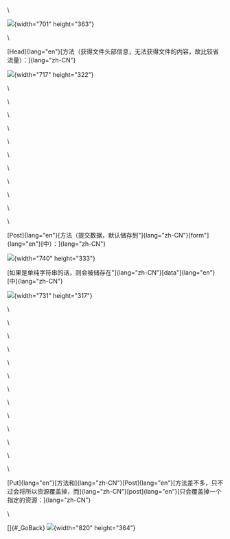 \

![](HTTP%E5%8D%8F%E8%AE%AE%E5%92%8CRequests%E5%BA%93%E7%9A%84%E6%96%B9%E6%B3%95%E7%9A%84%E4%B8%80%E8%87%B4%E6%80%A7_html_4900db4986614259.png){width="701"
height="363"}

\

[Head]{lang="en"}[方法（获得文件头部信息，无法获得文件的内容，故比较省流量）：]{lang="zh-CN"}

![](HTTP%E5%8D%8F%E8%AE%AE%E5%92%8CRequests%E5%BA%93%E7%9A%84%E6%96%B9%E6%B3%95%E7%9A%84%E4%B8%80%E8%87%B4%E6%80%A7_html_bea116a2d4c7bffa.png){width="717"
height="322"}

\

\

\

\

\

\

\

\

\

\

\

[Post]{lang="en"}[方法（提交数据，默认储存到"]{lang="zh-CN"}[form"]{lang="en"}[中）：]{lang="zh-CN"}

![](HTTP%E5%8D%8F%E8%AE%AE%E5%92%8CRequests%E5%BA%93%E7%9A%84%E6%96%B9%E6%B3%95%E7%9A%84%E4%B8%80%E8%87%B4%E6%80%A7_html_2fca9cb555213c62.png){width="740"
height="333"}

[如果是单纯字符串的话，则会被储存在"]{lang="zh-CN"}[data"]{lang="en"}[中]{lang="zh-CN"}

![](HTTP%E5%8D%8F%E8%AE%AE%E5%92%8CRequests%E5%BA%93%E7%9A%84%E6%96%B9%E6%B3%95%E7%9A%84%E4%B8%80%E8%87%B4%E6%80%A7_html_33f6a4514cc96a8c.png){width="731"
height="317"}

\

\

\

\

\

\

\

\

\

\

\

\

\

[Put]{lang="en"}[方法和]{lang="zh-CN"}[Post]{lang="en"}[方法差不多，只不过会将所以资源覆盖掉，而]{lang="zh-CN"}[post]{lang="en"}[只会覆盖掉一个指定的资源：]{lang="zh-CN"}

\

[]{#_GoBack}
![](HTTP%E5%8D%8F%E8%AE%AE%E5%92%8CRequests%E5%BA%93%E7%9A%84%E6%96%B9%E6%B3%95%E7%9A%84%E4%B8%80%E8%87%B4%E6%80%A7_html_b19d4ecbcdf559ce.png){width="820"
height="364"}
